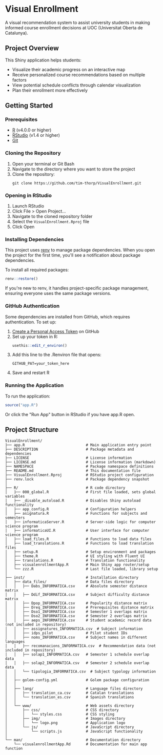 # Visual Enrollment

A visual recommendation system to assist university students in making informed course enrollment decisions at UOC (Universitat Oberta de Catalunya).

## Project Overview

This Shiny application helps students:  

- Visualize their academic progress on an interactive map  
- Receive personalized course recommendations based on multiple factors  
- View potential schedule conflicts through calendar visualization  
- Plan their enrollment more effectively  

## Getting Started

### Prerequisites

- [R](https://www.r-project.org/) (v4.0.0 or higher)
- [RStudio](https://posit.co/download/rstudio-desktop/) (v1.4 or higher)
- [Git](https://git-scm.com/downloads)

### Cloning the Repository

1. Open your terminal or Git Bash
2. Navigate to the directory where you want to store the project
3. Clone the repository:
   ```
   git clone https://github.com/tim-thorp/VisualEnrollment.git
   ```

### Opening in RStudio

1. Launch RStudio
2. Click File > Open Project...
3. Navigate to the cloned repository folder
4. Select the `VisualEnrollment.Rproj` file
5. Click Open

### Installing Dependencies

This project uses [renv](https://rstudio.github.io/renv/) to manage package dependencies. When you open the project for the first time, you'll see a notification about package dependencies.

To install all required packages:

```r
renv::restore()
```

If you're new to renv, it handles project-specific package management, ensuring everyone uses the same package versions.

### GitHub Authentication

Some dependencies are installed from GitHub, which requires authentication. To set up:

1. [Create a Personal Access Token](https://docs.github.com/en/authentication/keeping-your-account-and-data-secure/creating-a-personal-access-token) on GitHub
2. Set up your token in R:
   ```r
   usethis::edit_r_environ()
   ```
3. Add this line to the .Renviron file that opens:
   ```
   GITHUB_PAT=your_token_here
   ```
4. Save and restart R

### Running the Application

To run the application:

```r
source("app.R")
```

Or click the "Run App" button in RStudio if you have app.R open.

## Project Structure

```
VisualEnrollment/  
├── app.R                            # Main application entry point  
├── DESCRIPTION                      # Package metadata and dependencies  
├── LICENSE                          # License information  
├── LICENSE.md                       # License information (markdown)  
├── NAMESPACE                        # Package namespace definitions  
├── README.md                        # This documentation file  
├── VisualEnrollment.Rproj           # RStudio project configuration  
├── renv.lock                        # Package dependency snapshot  
│  
├── R/                               # R code directory  
│   ├── 000_global.R                 # First file loaded, sets global variables  
│   ├── _disable_autoload.R          # Disables Shiny autoload functionality  
│   ├── app_config.R                 # Configuration helpers  
│   ├── asignatura.R                 # Functions for subjects and semesters  
│   ├── informaticaServer.R          # Server-side logic for computer science program  
│   ├── informaticaUI.R              # User interface for computer science program  
│   ├── load_files.R                 # Functions to load data files  
│   ├── load_translations.R          # Functions to load translation files  
│   ├── setup.R                      # Setup environment and packages  
│   ├── theme.R                      # UI styling with Fluent UI  
│   ├── translations.R               # Translation functionality  
│   ├── visualenrollmentApp.R        # Main Shiny app router/setup  
│   └── zzz.R                        # Last file loaded, library setup  
│  
├── inst/                            # Installation directory  
│   ├── data_files/                  # Data files directory  
│   │   ├── Dabs_INFORMATICA.csv     # Absolute semester distance matrix  
│   │   ├── Ddif_INFORMATICA.csv     # Subject difficulty distance matrix  
│   │   ├── Dpop_INFORMATICA.csv     # Popularity distance matrix  
│   │   ├── Dreq_INFORMATICA.csv     # Prerequisites distance matrix  
│   │   ├── Dso1_INFORMATICA.csv     # Semester 1 overlaps matrix  
│   │   ├── Dso2_INFORMATICA.csv     # Semester 2 overlaps matrix  
│   │   ├── aeps_INFORMATICA.csv     # Student academic record data (not included in repository)  
│   │   ├── assignatures_INFORMATICA.csv  # Subject information  
│   │   ├── idps_pilot               # Pilot student IDs  
│   │   ├── noms_INFORMATICA.csv     # Subject names in different languages  
│   │   ├── recomanacions_INFORMATICA.csv  # Recommendation data (not included in repository)  
│   │   ├── solap1_INFORMATICA.csv   # Semester 1 schedule overlap data  
│   │   ├── solap2_INFORMATICA.csv   # Semester 2 schedule overlap data  
│   │   └── tipologia_INFORMATICA.csv  # Subject typology information  
│   │  
│   ├── golem-config.yml             # Golem package configuration  
│   │  
│   ├── lang/                        # Language files directory  
│   │   ├── translation_ca.csv       # Catalan translations  
│   │   └── translation_es.csv       # Spanish translations  
│   │  
│   └── www/                         # Web assets directory  
│       ├── css/                     # CSS directory  
│       │   └── styles.css           # CSS styling  
│       ├── img/                     # Images directory  
│       │   └── logo.png             # Application logo  
│       └── js/                      # JavaScript directory  
│           └── scripts.js           # JavaScript functionality  
│  
└── man/                             # Documentation directory  
    └── visualenrollmentApp.Rd       # Documentation for main app function
```